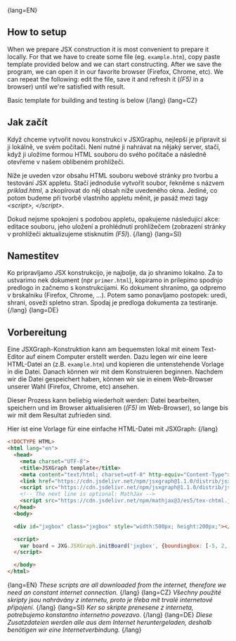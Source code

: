 

{lang=EN}
## How to setup
When we prepare JSX construction it is most convenient to prepare it locally. For that we have to create some file (eg.
`example.htm`), copy paste template provided below and we can start constructing. After we save the program, we can open it in our
favorite browser (Firefox, Chrome, etc).
We can repeat the following: edit the file, save it and refresh it (_(F5)_ in a browser) until we're satisfied with result.

Basic template for building and testing is below
{/lang}
{lang=CZ}
## Jak začít
Když chceme vytvořit novou konstrukci v JSXGraphu, nejlepší je připravit si ji lokálně, ve svém počítači. 
Není nutné ji nahrávat na nějaký server, stačí, když ji uložíme formou HTML souboru do svého počítače a následně otevřeme v našem oblíbeném prohlížeči.

Níže je uveden vzor obsahu HTML souboru webové stránky pro tvorbu a testování JSX appletu. 
Stačí jednoduše vytvořit soubor, řekněme s názvem _priklad.html_, a zkopírovat do něj obsah níže uvedeného okna. Jediné, co potom budeme při tvorbě vlastního appletu
měnit, je pasáž mezi tagy _\<script\>, \</script\>_.

Dokud nejsme spokojeni s podobou appletu, opakujeme následující akce: editace souboru, jeho uložení a prohlédnutí prohlížečem (zobrazení stránky v prohlížeči aktualizujeme stisknutím _(F5)_).
{/lang}
{lang=SI}
## Namestitev
Ko pripravljamo JSX konstrukcijo, je najbolje, da jo shranimo lokalno. Za to ustvarimo nek dokument (npr `primer.html`), kopiramo in prilepimo spodnjo predlogo 
in začnemo s konstrukcijami. Ko dokument shranimo, ga odpremo v brskalniku (Firefox, Chrome, ...). Potem samo ponavljamo postopek: uredi, shrani, osveži spletno stran. 
Spodaj je predloga dokumenta za testiranje. 
{/lang}
{lang=DE}
## Vorbereitung
Eine JSXGraph-Konstruktion kann am bequemsten lokal mit einem Text-Editor auf einem Computer erstellt werden.
Dazu legen wir eine leere HTML-Datei an (z.B. `example.htm`) und kopieren die untenstehende Vorlage in die Datei.
Danach können wir mit dem Konstruieren beginnen.
Nachdem wir die Datei gespeichert haben, können wir sie
in einem Web-Browser unserer Wahl (Firefox, Chrome, etc) ansehen.

Dieser Prozess kann beliebig wiederholt werden: Datei bearbeiten, speichern und im Browser aktualisieren (_(F5)_ im Web-Browser), so lange bis wir mit
dem Resultat zufrieden sind.

Hier ist eine Vorlage für eine einfache HTML-Datei mit JSXGraph:
{/lang}

```HTML
<!DOCTYPE HTML>
<html lang="en">
  <head>
    <meta charset="UTF-8">
    <title>JSXGraph template</title>
    <meta content="text/html; charset=utf-8" http-equiv="Content-Type">
    <link href="https://cdn.jsdelivr.net/npm/jsxgraph@1.1.0/distrib/jsxgraph.css" rel="stylesheet" type="text/css" />
    <script src="https://cdn.jsdelivr.net/npm/jsxgraph@1.1.0/distrib/jsxgraphcore.js" type="text/javascript" charset="UTF-8"></script>
    <!-- The next line is optional: MathJax -->
    <script src="https://cdn.jsdelivr.net/npm/mathjax@3/es5/tex-chtml.js" id="MathJax-script" async></script>
  </head>
  <body>

  <div id="jxgbox" class="jxgbox" style="width:500px; height:200px;"></div>

  <script>
    var board = JXG.JSXGraph.initBoard('jxgbox', {boundingbox: [-5, 2, 5, -2]});
  </script>

  </body>
</html>
```

<!--
    OLD Mathjax:

        <script type="text/javascript" charset="UTF-8" src="https://cdnjs.cloudflare.com/ajax/libs/jsxgraph/0.99.7
/jsxgraphcore.js"></script>
        <script src='https://cdnjs.cloudflare.com/ajax/libs/mathjax/2.7.5/MathJax.js' async></script>
        <script type="text/x-mathjax-config">
          MathJax.Hub.Config({
              "HTML-CSS": {availableFonts: ["TeX"],scale: 90},
               tex2jax: {inlineMath: [["$","$"]],  displayMath: [["$$","$$"]],  processEscapes: true},
                config:["TeX-AMS_HTML.js"]});
        </script>
-->

{lang=EN}
_These scripts are all downloaded from the internet, therefore we need an constant internet connection._
{/lang}
{lang=CZ}
_Všechny použité skripty jsou nahrávány z internetu, proto je třeba mít trvalé internetové připojení._
{/lang}
{lang=SI}
_Ker so skripte prenesene z interneta, potrebujemo konstantno internetno povezavo._
{/lang}
{lang=DE}
_Diese Zusatzdateien werden alle aus dem Internet heruntergeladen, deshalb benötigen wir eine Internetverbindung._
{/lang}

